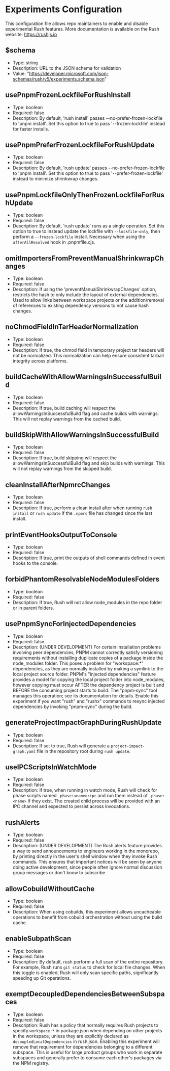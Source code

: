 # Experiments Configuration

This configuration file allows repo maintainers to enable and disable experimental Rush features. More documentation is available on the Rush website: https://rushjs.io

## $schema

- Type: string
- Description: URL to the JSON schema for validation
- Value: "https://developer.microsoft.com/json-schemas/rush/v5/experiments.schema.json"

## usePnpmFrozenLockfileForRushInstall

- Type: boolean
- Required: false
- Description: By default, 'rush install' passes --no-prefer-frozen-lockfile to 'pnpm install'. Set this option to true to pass '--frozen-lockfile' instead for faster installs.

## usePnpmPreferFrozenLockfileForRushUpdate

- Type: boolean
- Required: false
- Description: By default, 'rush update' passes --no-prefer-frozen-lockfile to 'pnpm install'. Set this option to true to pass '--prefer-frozen-lockfile' instead to minimize shrinkwrap changes.

## usePnpmLockfileOnlyThenFrozenLockfileForRushUpdate

- Type: boolean
- Required: false
- Description: By default, 'rush update' runs as a single operation. Set this option to true to instead update the lockfile with `--lockfile-only`, then perform a `--frozen-lockfile` install. Necessary when using the `afterAllResolved` hook in .pnpmfile.cjs.

## omitImportersFromPreventManualShrinkwrapChanges

- Type: boolean
- Required: false
- Description: If using the 'preventManualShrinkwrapChanges' option, restricts the hash to only include the layout of external dependencies. Used to allow links between workspace projects or the addition/removal of references to existing dependency versions to not cause hash changes.

## noChmodFieldInTarHeaderNormalization

- Type: boolean
- Required: false
- Description: If true, the chmod field in temporary project tar headers will not be normalized. This normalization can help ensure consistent tarball integrity across platforms.

## buildCacheWithAllowWarningsInSuccessfulBuild

- Type: boolean
- Required: false
- Description: If true, build caching will respect the allowWarningsInSuccessfulBuild flag and cache builds with warnings. This will not replay warnings from the cached build.

## buildSkipWithAllowWarningsInSuccessfulBuild

- Type: boolean
- Required: false
- Description: If true, build skipping will respect the allowWarningsInSuccessfulBuild flag and skip builds with warnings. This will not replay warnings from the skipped build.

## cleanInstallAfterNpmrcChanges

- Type: boolean
- Required: false
- Description: If true, perform a clean install after when running `rush install` or `rush update` if the `.npmrc` file has changed since the last install.

## printEventHooksOutputToConsole

- Type: boolean
- Required: false
- Description: If true, print the outputs of shell commands defined in event hooks to the console.

## forbidPhantomResolvableNodeModulesFolders

- Type: boolean
- Required: false
- Description: If true, Rush will not allow node_modules in the repo folder or in parent folders.

## usePnpmSyncForInjectedDependencies

- Type: boolean
- Required: false
- Description: (UNDER DEVELOPMENT) For certain installation problems involving peer dependencies, PNPM cannot correctly satisfy versioning requirements without installing duplicate copies of a package inside the node_modules folder. This poses a problem for "workspace:*" dependencies, as they are normally installed by making a symlink to the local project source folder. PNPM's "injected dependencies" feature provides a model for copying the local project folder into node_modules, however copying must occur AFTER the dependency project is built and BEFORE the consuming project starts to build. The "pnpm-sync" tool manages this operation; see its documentation for details. Enable this experiment if you want "rush" and "rushx" commands to resync injected dependencies by invoking "pnpm-sync" during the build.

## generateProjectImpactGraphDuringRushUpdate

- Type: boolean
- Required: false
- Description: If set to true, Rush will generate a `project-impact-graph.yaml` file in the repository root during `rush update`.

## useIPCScriptsInWatchMode

- Type: boolean
- Required: false
- Description: If true, when running in watch mode, Rush will check for phase scripts named `_phase:<name>:ipc` and run them instead of `_phase:<name>` if they exist. The created child process will be provided with an IPC channel and expected to persist across invocations.

## rushAlerts

- Type: boolean
- Required: false
- Description: (UNDER DEVELOPMENT) The Rush alerts feature provides a way to send announcements to engineers working in the monorepo, by printing directly in the user's shell window when they invoke Rush commands. This ensures that important notices will be seen by anyone doing active development, since people often ignore normal discussion group messages or don't know to subscribe.

## allowCobuildWithoutCache

- Type: boolean
- Required: false
- Description: When using cobuilds, this experiment allows uncacheable operations to benefit from cobuild orchestration without using the build cache.

## enableSubpathScan

- Type: boolean
- Required: false
- Description: By default, rush perform a full scan of the entire repository. For example, Rush runs `git status` to check for local file changes. When this toggle is enabled, Rush will only scan specific paths, significantly speeding up Git operations.

## exemptDecoupledDependenciesBetweenSubspaces

- Type: boolean
- Required: false
- Description: Rush has a policy that normally requires Rush projects to specify `workspace:*` in package.json when depending on other projects in the workspace, unless they are explicitly declared as `decoupledLocalDependencies` in rush.json. Enabling this experiment will remove that requirement for dependencies belonging to a different subspace. This is useful for large product groups who work in separate subspaces and generally prefer to consume each other's packages via the NPM registry.